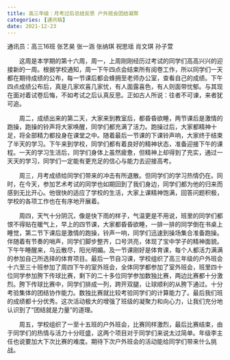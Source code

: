 ```yaml
---
title: 高三年级：月考过后总结反思 户外班会团结凝聚
categories: [通讯稿]
date: 2021-12-23
---
```


通讯员：高三16班 张艺昊 张一涵 张纳琪 祝思瑶 肖文琪 孙子萱

　　这周是本学期的第十六周，周一，上周刚刚经历过考试的同学们高高兴兴的迎接新的一周。根据学校通知，周一下午四点会结束所有阅卷工作，所以同学们一天都在期待成绩的公布，每一节课后都会蜂拥至老师办公室，查看自己的成绩。下午四点成绩公布后，真是几家欢喜几家忧，有人面露喜色，有人则面带忧郁。与其现在面对着试卷后悔，不如考试之后认真反思。正如古人所说：往者不可谏，来者犹可追。

　　周二，成绩出来的第二天，大家来到教室后，都昏昏欲睡，两节课后是激情的跑操，跑操的铃声将大家唤醒，同学们都充满了活力。跑操过后，大家都精神十足，将全部精力都投身在课堂之中。随着最后一节课的下课铃声响，大家终于结束了半天的学习。下午来到学校，同学们都有着良好的精神状态，准备迎接下午的课程。一天的学习生活后，同学们身体上虽然疲惫，但精神上却得到了充实，通过一天天的学习，同学们一定能有更充足的信心与能力去迎接高考。

　　周三，月考成绩给同学们带来的冲击有所退散。但同学们的学习热情仍在。同时，在今天，参加艺术考试的同学也如期回到了我们身边，同学们都为他的归来而感到无比开心。他很快的适应了学校的生活，大家上课精神饱满，回答问题积极，学校的各项工作也在有序地开展着。

　　周四，天气十分阴沉，像是快下雨的样子，气温更是不用说，班里的同学们都恨不得贴在暖气上，早上的四节课，大家都昏昏欲睡，一排一排的同学倒在书桌上睡觉，第二节下课后是激情的跑操，铃声一响，同学们迅速到操场集合准备跑操。伴随着有节奏的哨声，同学们脚步整齐，口号洪亮，体现了宝中学子的精神面貌。下午午睡醒来，乌云散尽，阳光明媚。及一节课刚好是体育课，每个人都活力满满的参加自己所选择的体育项目。最后一节自习课，学校组织了高三年级的户外班会十六至三十班参加了周四下午的室外班会，全体同学都参加了室外班会，班里四十位同学参加胯下传球比赛，剩下的二十多位同学参加数独比赛，两边比赛都十分激烈。胯下传球比赛中，同学们排成一列，跨开双腿，让球顺利的从胯下通过。十分考验集体的团结协作能力。数独比赛就比较考验同学们的计算能力了。最后我们班的成绩都十分优秀。这次活动极大的增强了班级的凝聚力和向心力，让我们充分地认识到了“团结就是力量”的道理。

　　周五，学校组织了一至十五班的户外班会，比赛同样激烈，最后比赛结束，由于同学们的热情与活力十分旺盛，这两个项目对于同学们来说太过简单。年级李主任也说要加大下次比赛的难度。期待下次户外班会的活动能给同学们带来什么挑战。
